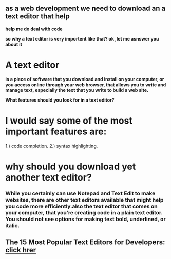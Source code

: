 ## as a web development we need to download an a text editor that help 
**help me do deal with code**

 **so why  a text editor is very importent like that?
ok ,let me asnswer you about it**

# A text editor 
**is a piece of software that you download and install on
your computer, or you access online through your web browser, that
allows you to write and manage text, especially the text that you write
to build a web site.**

**What features should you look for in a text editor?**
# I would say some of the most important features are:
 1.) code completion.
 2.) syntax highlighting.
 

# why should you download yet another text editor?
### While you certainly can use Notepad and Text Edit to make websites, there are other text editors available that might help you code more efficiently.also the text editor that comes on your computer, that you’re creating code in a plain text editor. You should not see options for making text bold, underlined, or italic.

## The 15 Most Popular Text Editors for Developers: [click hrer](https://www.webfx.com/blog/web-design/the-15-most-popular-text-editors-for-developers/)


